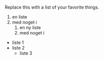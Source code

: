 Replace this with a list of your favorite things.
1. en liste
1. med noget i
   1. en ny liste
   3. med noget i
* liste 1
* liste 2
  * liste 3

